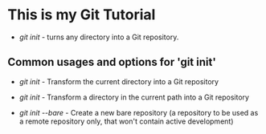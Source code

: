 # This is my Git Tutorial

* *git init* - turns any directory into a Git repository.

## Common usages and options for 'git init'

* *git init* - Transform the current directory into a Git repository

* *git init  <directory>* - Transform a directory in the current path into a Git repository

* *git init --bare* - Create a new bare repository (a repository to be used as a remote repository only, that won't contain active development)